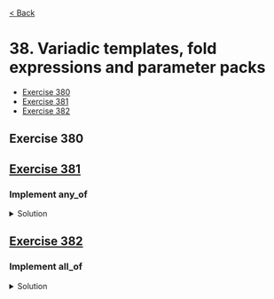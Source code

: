 [< Back](README.md)

# 38. Variadic templates, fold expressions and parameter packs

* [Exercise 380](#exercise-380)
* [Exercise 381](#exercise-381)
* [Exercise 382](#exercise-382)

## Exercise 380

## [Exercise 381][1]
### Implement any_of

<details>
   <summary>Solution</summary>

```cpp
constexpr bool any_of(auto ...item) {
  return (item || ...);
}
```
</details>

## [Exercise 382][1]
### Implement all_of

<details>
   <summary>Solution</summary>

```cpp
constexpr bool all_of(auto ...item) {
  return (item && ...);
}
```
</details>

[1]: 38_exercises.cpp
